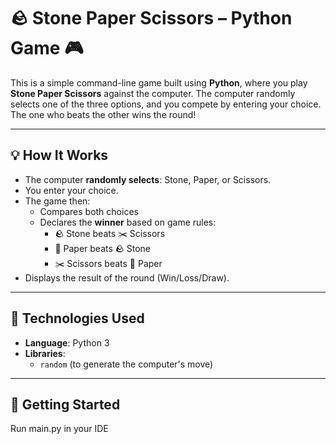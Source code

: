 # 🪨 Stone Paper Scissors – Python Game 🎮

This is a simple command-line game built using **Python**, where you play **Stone Paper Scissors** against the computer. The computer randomly selects one of the three options, and you compete by entering your choice. The one who beats the other wins the round!

---

## 💡 How It Works

- The computer **randomly selects**: Stone, Paper, or Scissors.
- You enter your choice.
- The game then:
  - Compares both choices
  - Declares the **winner** based on game rules:
    - 🪨 Stone beats ✂️ Scissors
    - 📄 Paper beats 🪨 Stone
    - ✂️ Scissors beats 📄 Paper
- Displays the result of the round (Win/Loss/Draw).

---

## 🧠 Technologies Used

- **Language**: Python 3
- **Libraries**: 
  - `random` (to generate the computer's move)

---

## 🚀 Getting Started
Run main.py in your IDE
